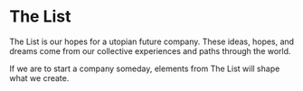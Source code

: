 # The List
The List is our hopes for a utopian future company. These ideas, hopes, and dreams come from our collective experiences and paths through the world.

If we are to start a company someday, elements from The List will shape what we create.
